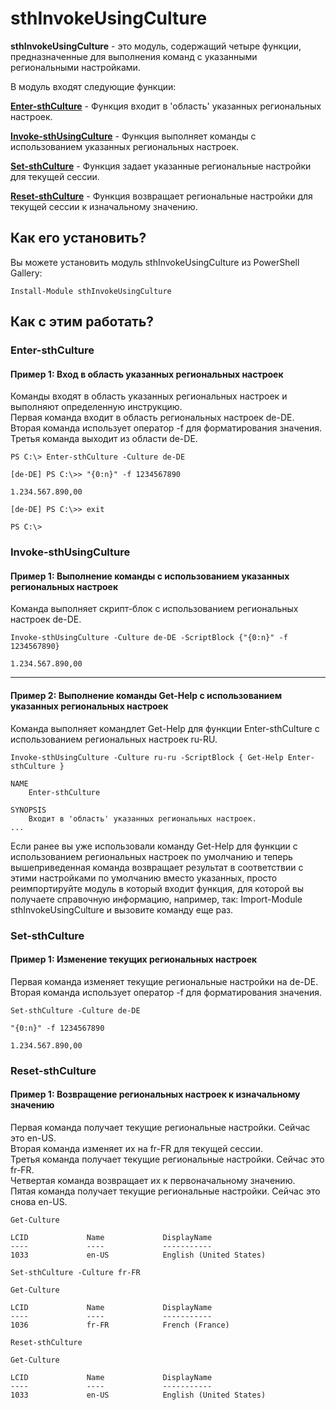 # sthInvokeUsingCulture

**sthInvokeUsingCulture** - это модуль, содержащий четыре функции, предназначенные для выполнения команд с указанными региональными настройками.

В модуль входят следующие функции:

[**Enter-sthCulture**](#enter-sthculture) - Функция входит в 'область' указанных региональных настроек.

[**Invoke-sthUsingCulture**](#invoke-sthusingculture) - Функция выполняет команды с использованием указанных региональных настроек.

[**Set-sthCulture**](#set-sthculture) - Функция задает указанные региональные настройки для текущей сессии.

[**Reset-sthCulture**](#reset-sthculture) - Функция возвращает региональные настройки для текущей сессии к изначальному значению.

## Как его установить?

Вы можете установить модуль sthInvokeUsingCulture из PowerShell Gallery:

```
Install-Module sthInvokeUsingCulture
```

## Как с этим работать?

### Enter-sthCulture

#### Пример 1: Вход в область указанных региональных настроек

Команды входят в область указанных региональных настроек и выполняют определенную инструкцию.\
Первая команда входит в область региональных настроек de-DE.\
Вторая команда использует оператор -f для форматирования значения.\
Третья команда выходит из области de-DE.

```
PS C:\> Enter-sthCulture -Culture de-DE

[de-DE] PS C:\>> "{0:n}" -f 1234567890

1.234.567.890,00

[de-DE] PS C:\>> exit

PS C:\>
```

### Invoke-sthUsingCulture

#### Пример 1: Выполнение команды с использованием указанных региональных настроек

Команда выполняет скрипт-блок с использованием региональных настроек de-DE.

```
Invoke-sthUsingCulture -Culture de-DE -ScriptBlock {"{0:n}" -f 1234567890}

1.234.567.890,00
```

---

#### Пример 2: Выполнение команды Get-Help с использованием указанных региональных настроек

Команда выполняет командлет Get-Help для функции Enter-sthCulture с использованием региональных настроек ru-RU.

```
Invoke-sthUsingCulture -Culture ru-ru -ScriptBlock { Get-Help Enter-sthCulture }

NAME
    Enter-sthCulture

SYNOPSIS
    Входит в 'область' указанных региональных настроек.
...
```

Если ранее вы уже использовали команду Get-Help для функции с использованием региональных настроек по умолчанию и теперь вышеприведенная команда возвращает результат в соответствии с этими настройками по умолчанию вместо указанных, просто реимпортируйте модуль в который входит функция, для которой вы получаете справочную информацию, например, так: Import-Module sthInvokeUsingCulture и вызовите команду еще раз.

### Set-sthCulture

#### Пример 1: Изменение текущих региональных настроек

Первая команда изменяет текущие региональные настройки на de-DE.\
Вторая команда использует оператор -f для форматирования значения.

```
Set-sthCulture -Culture de-DE

"{0:n}" -f 1234567890

1.234.567.890,00
```

### Reset-sthCulture

#### Пример 1: Возвращение региональных настроек к изначальному значению

Первая команда получает текущие региональные настройки. Сейчас это en-US.\
Вторая команда изменяет их на fr-FR для текущей сессии.\
Третья команда получает текущие региональные настройки. Сейчас это fr-FR.\
Четвертая команда возвращает их к первоначальному значению.\
Пятая команда получает текущие региональные настройки. Сейчас это снова en-US.

```
Get-Culture

LCID             Name             DisplayName
----             ----             -----------
1033             en-US            English (United States)

Set-sthCulture -Culture fr-FR

Get-Culture

LCID             Name             DisplayName
----             ----             -----------
1036             fr-FR            French (France)

Reset-sthCulture

Get-Culture

LCID             Name             DisplayName
----             ----             -----------
1033             en-US            English (United States)
```
